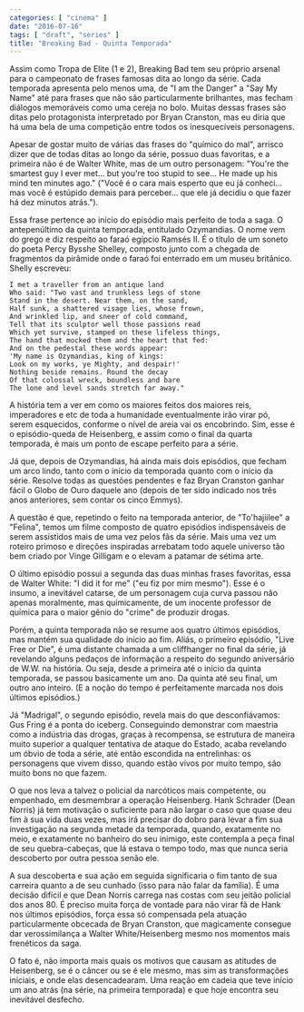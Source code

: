 ```yaml
---
categories: [ "cinema" ]
date: "2016-07-16"
tags: [ "draft", "series" ]
title: "Breaking Bad - Quinta Temporada"
---
```

Assim como Tropa de Elite (1 e 2), Breaking Bad tem seu próprio arsenal
para o campeonato de frases famosas dita ao longo da série. Cada
temporada apresenta pelo menos uma, de "I am the Danger" a "Say My Name"
até para frases que não são particularmente brilhantes, mas fecham
diálogos memoráveis como uma cereja no bolo. Muitas dessas frases
são ditas pelo protagonista interpretado por Bryan Cranston, mas eu
diria que há uma bela de uma competição entre todos os inesquecíveis
personagens.

Apesar de gostar muito de várias das frases do "químico do mal", arrisco
dizer que de todas ditas ao longo da série, possuo duas favoritas, e
a primeira não é de Walter White, mas de um outro personagem: "You're
the smartest guy I ever met... but you're too stupid to see... He made
up his mind ten minutes ago." ("Você é o cara mais esperto que eu já
conheci... mas você é estúpido demais para perceber... que ele já
decidiu o que fazer há dez minutos atrás.").

Essa frase pertence ao início do episódio mais perfeito de toda a
saga. O antepenúltimo da quinta temporada, entitulado Ozymandias. O
nome vem do grego e diz respeito ao faraó egípcio Ramsés II. É o
título de um soneto do poeta Percy Bysshe Shelley, composto junto com
a chegada de fragmentos da pirâmide onde o faraó foi enterrado em um
museu britânico. Shelly escreveu:

    I met a traveller from an antique land
    Who said: "Two vast and trunkless legs of stone
    Stand in the desert. Near them, on the sand,
    Half sunk, a shattered visage lies, whose frown,
    And wrinkled lip, and sneer of cold command,
    Tell that its sculptor well those passions read
    Which yet survive, stamped on these lifeless things,
    The hand that mocked them and the heart that fed:
    And on the pedestal these words appear:
    'My name is Ozymandias, king of kings:
    Look on my works, ye Mighty, and despair!'
    Nothing beside remains. Round the decay
    Of that colossal wreck, boundless and bare
    The lone and level sands stretch far away."

A história tem a ver em como os maiores feitos dos maiores reis,
imperadores e etc de toda a humanidade eventualmente irão virar pó,
serem esquecidos, conforme o nível de areia vai os encobrindo. Sim,
esse é o episódio-queda de Heisenberg, e assim como o final da quarta
temporada, é mais um ponto de escape perfeito para a série.

Já que, depois de Ozymandias, há ainda mais dois episódios, que fecham
um arco lindo, tanto com o início da temporada quanto com o início
da série. Resolve todas as questões pendentes e faz Bryan Cranston
ganhar fácil o Globo de Ouro daquele ano (depois de ter sido indicado
nos três anos anteriores, sem contar os cinco Emmys).

A questão é que, repetindo o feito na temporada anterior, de
"To'hajiilee" a "Felina", temos um filme composto de quatro episódios
indispensáveis de serem assistidos mais de uma vez pelos fãs da
série. Mais uma vez um roteiro primoso e direções inspiradas arrebatam
todo aquele universo tão bem criado por Vinge Gilligam e o elevam a
patamar de sétima arte.

O último episódio possui a segunda das duas minhas frases favoritas,
essa de Walter White: "I did it for me" ("eu fiz por mim mesmo"). Esse
é o insumo, a inevitável catarse, de um personagem cuja curva passou
não apenas moralmente, mas quimicamente, de um inocente professor de
química para o maior gênio do "crime" de produzir drogas.

Porém, a quinta temporada não se resume aos quatro últimos episódios,
mas mantém sua qualidade do início ao fim. Aliás, o primeiro episódio,
"Live Free or Die", é uma distante chamada a um cliffhanger no final
da série, já revelando alguns pedaços de informação a respeito do
segundo aniversário de W.W. na história. Ou seja, desde a primeira
até o início da quinta temporada, se passou basicamente um ano. Da
quinta até seu final, um outro ano inteiro. (E a noção do tempo é
perfeitamente marcada nos dois últimos episódios.)

Já "Madrigal", o segundo episódio, revela mais do que desconfiávamos:
Gus Fring é a ponta do iceberg. Conseguindo demonstrar com maestria
como a indústria das drogas, graças à recompensa, se estrutura
de maneira muito superior a qualquer tentativa de ataque do Estado,
acaba revelando um óbvio de toda a série, até então escondida na
entrelinhas: os personagens que vivem disso, quando estão vivos por
muito tempo, são muito bons no que fazem.

O que nos leva a talvez o policial da narcóticos mais competente,
ou empenhado, em desmembrar a operação Heisenberg. Hank Schrader
(Dean Norris) já tem motivação o suficiente para não largar o caso
que quase deu fim à sua vida duas vezes, mas irá precisar do dobro
para levar a fim sua investigação na segunda metade da temporada,
quando, exatamente no meio, e exatamente no banheiro do seu inimigo,
este contempla a peça final de seu quebra-cabeças, que lá estava o
tempo todo, mas que nunca seria descoberto por outra pessoa senão ele.

A sua descoberta e sua ação em seguida significaria o fim tanto de sua
carreira quanto a de seu cunhado (isso para não falar da família). É
uma decisão difícil e que Dean Norris carrega nas costas com seu
jeitão policial dos anos 80. É preciso muita força de vontade
para não virar fã de Hank nos últimos episódios, força essa só
compensada pela atuação particularmente obcecada de Bryan Cranston,
que magicamente consegue dar verossimilança a Walter White/Heisenberg
mesmo nos momentos mais frenéticos da saga.

O fato é, não importa mais quais os motivos que causam as atitudes
de Heisenberg, se é o câncer ou se é ele mesmo, mas sim as
transformações iniciais, e onde elas desencadearam. Uma reação em
cadeia que teve início um ano atrás (na série, na primeira temporada)
e que hoje encontra seu inevitável desfecho.
